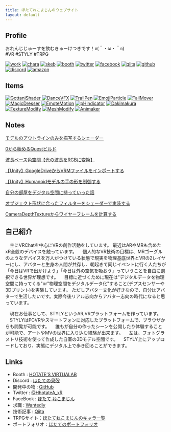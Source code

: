 ```yaml
---
title: ほたてねこまじんのウェブサイト
layout: default
---
```


## Profile
 おれんじじゅーすを飲むきゅーけつきです！ฅ(＾・ω・＾ฅ)   
 #VR  #STYLY  #TRPG

 [![work](logos/work.png)](https://work.hhotatea.com)  [![chara](logos/chara.png)](https://charas.hhotatea.com) [![skeb](logos/skeb.png)](https://skeb.jp/@HhotateA_xR) [![booth](logos/booth.png)](https://hhotatea.booth.pm/) [![twitter](logos/twitter.png)](https://twitter.com/HhotateA_xR) [![facebook](logos/facebook.png)](https://www.facebook.com/HhotateA/) [![qiita](logos/qiita.png)](https://qiita.com/HhotateA) [![github](logos/github.png)](https://github.com/HhotateA) [![discord](logos/discord.png)](https://discord.gg/G6fMeAEutg) [![amazon](logos/amazon.png)](https://www.amazon.jp/hz/wishlist/ls/2R1AXJFCHRR8K?ref_=wl_share)

## Items
[![GottaniShader](images/item00.png)](items/GottaniShader.html) [![DanceVFX](images/item01.png)](items/DanceVFX.html) [![TrailPen](images/item02.png)](items/TrailPen.html) [![EmojiParticle](images/item03.png)](items/EmojiParticle.html) [![TailMover](images/item04.png)](items/TailMover.html) [![MagicDresser](images/item05.png)](items/MagicDresser.html) [![EmoteMotion](images/item06.png)](items/EmoteMotion.html) [![pHindicator](images/item07.png)](items/pHindicator.html) [![Dakimakura](images/item08.png)](items/Dakimakura.html) [![TextureModify](images/item09.png)](items/TextureModify.html) [![MeshModify](images/item10.png)](items/MeshModify.html) [![Animaker](images/item11.png)](https://charas.hhotatea.com/virtualab/MovieMaker)

## Notes
[モデルのアウトラインのみを描写するシェーダー](blogs/page01.html)  

[0から始めるQuestビルド](blogs/page02.html)  

[波長ベース色空間【光の波長をRGBに変換】](blogs/page03.html)  

[【Unity】GoogleDriveからVRMファイルをインポートする](blogs/page04.html)  

[【Unity】Humanoidモデルの手の形を制御する](https://qiita.com/HhotateA/items/e4d240fbf9a95683b706)  

[自分の部屋をデジタル空間に持っていった話](blogs/page06.html)  

[オブジェクト形状に合ったフィルターをシェーダーで実装する](blogs/page07.html)  

[CameraDepthTextureからワイヤーフレームを計算する](blogs/page08.html)  

## 自己紹介
　主にVRChatを中心にVRの創作活動をしています。 最近はARやMRも含めたxR全般のデバイスを触っています。
　個人的なVR技術の目標は、MRゴーグルのようなデバイスを万人がつけている状態で現実を物理基底世界とVRの2レイヤーにし、アバターと生身の人間が共存し、朝起きて同じイベントに行く人たちが「今日はVRで出かけよう」「今日は外の空気を吸おう」っていうことを自由に選択できる世界が理想です。
　目標に近づくために現在は"デジタルデータを物理空間に持ってくる"or"物理空間をデジタルデータ化"すること(デプスセンサーや3Dプリント)を実験しています。 ただしアバター文化が好きなので、自分はアバターで生活したいです。実際今後リアル志向からアバター志向の時代になると思っています。

　現在お仕事として、STYLYというAR,VRプラットフォームを作っています。
　STYLYはPCVRやスマートフォンに対応したプラットフォームで、ブラウザからも閲覧が可能です。
　誰もが自分の作ったシーンを公開したり体験することが可能で、アートやMVの世界に入り込む経験が出来ます。
　左は、フォトグラメトリ技術を使って作成した自室の3Dモデル空間です。
　STYLY上にアップロードしており、実態にデジタル上で歩き回ることができます。 

## Links
- Booth : [HOTATE’S VIRTUALAB](https://hhotatea.booth.pm/)
- Discord : [ほたての貝殻](https://discord.gg/G6fMeAEutg)
- 開発中の物 : [GitHub](https://github.com/HhotateA)
- Twitter : [@HhotateA_xR](https://twitter.com/HhotateA_xR)
- FaceBook : [ほたて ねこまじん](https://www.facebook.com/HhotateA)
- 求職 : [Wantedly](https://www.wantedly.com/users/104624003)
- 技術記事 : [Qiita](https://qiita.com/HhotateA)
- TRPGサイト：[ほたてねこまじんのキャラ一覧](https://charas.hhotatea.com/)
- ポートフォリオ：[ほたてのポートフォリオ](https://work.hhotatea.com/)